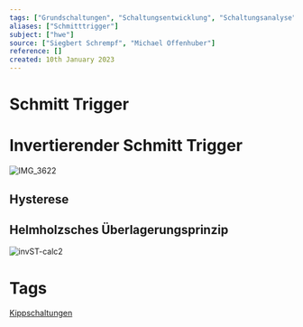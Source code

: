 ```yaml
---
tags: ["Grundschaltungen", "Schaltungsentwicklung", "Schaltungsanalyse"]
aliases: ["Schmitttrigger"]
subject: ["hwe"]
source: ["Siegbert Schrempf", "Michael Offenhuber"]
reference: []
created: 10th January 2023
---
```


# Schmitt Trigger



# Invertierender Schmitt Trigger

![IMG_3622](IMG_3622.jpeg)
## Hysterese
## Helmholzsches Überlagerungsprinzip


![invST-calc2](invST-calc2.png)
# Tags
[Kippschaltungen](Kippschaltungen.md)